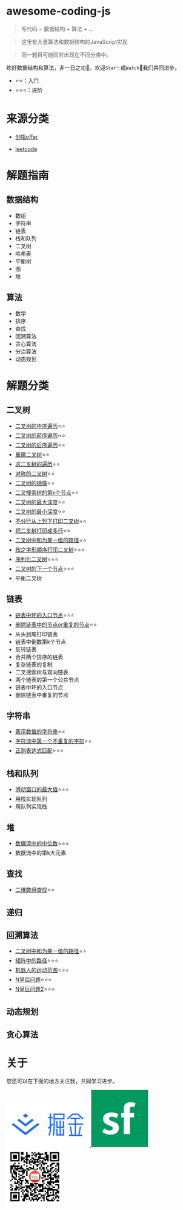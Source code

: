 # awesome-coding-js

> 写代码 = 数据结构 + 算法 + ...

> 这里有大量算法和数据结构的JavaScript实现

> 同一题目可能同时出现在不同分类中。

练好数据结构和算法，非一日之功💪。欢迎`Star`✨或`Watch`👀我们共同进步。

- ⭐⭐：入门
- ⭐⭐⭐：进阶

# 来源分类

- [剑指offer](/剑指offer)

- [leetcode](/leetcode)

# 解题指南

## 数据结构

- 数组
- 字符串
- 链表
- 栈和队列
- 二叉树
- 哈希表
- 平衡树
- 图
- 堆

## 算法

- 数学
- 排序
- 查找
- 回溯算法
- 贪心算法
- 分治算法
- 动态规划

# 解题分类

## 二叉树

- [二叉树的中序遍历](/二叉树/二叉树的中序遍历.md)⭐⭐
- [二叉树的前序遍历](/二叉树/二叉树的前序遍历.md)⭐⭐
- [二叉树的后序遍历](/二叉树/二叉树的后序遍历.md)⭐⭐
- [重建二叉树](/二叉树/重建二叉树.md)⭐⭐
- [求二叉树的遍历](/二叉树/重建二叉树.md/#求二叉树的遍历)⭐⭐
- [对称的二叉树](/二叉树/对称的二叉树.md)⭐⭐
- [二叉树的镜像](/二叉树/二叉树的镜像.md)⭐⭐
- [二叉搜索树的第k个节点](/二叉树/二叉搜索树的第k个节点.md)⭐⭐
- [二叉树的最大深度](/二叉树/二叉树的最大深度.md)⭐⭐
- [二叉树的最小深度](/二叉树/二叉树的最小深度.md)⭐⭐
- [不分行从上到下打印二叉树](/二叉树/从上到下打印二叉树.md/#题目1-不分行从上到下打印)⭐⭐
- [把二叉树打印成多行](/二叉树/从上到下打印二叉树.md/#题目2-把二叉树打印成多行)⭐⭐
- [二叉树中和为某一值的路径](/二叉树/二叉树中和为某一值的路径.md)⭐⭐
- [按之字形顺序打印二叉树](/二叉树/从上到下打印二叉树.md/#题目3-按之字形顺序打印二叉树)⭐⭐⭐
- [序列化二叉树](/二叉树/序列化二叉树.md)⭐⭐⭐
- [二叉树的下一个节点](/二叉树/二叉树的下一个节点.md)⭐⭐⭐
- 平衡二叉树

## 链表

- [链表中环的入口节点](/链表/链表中环的入口节点.md)⭐⭐⭐
- [删除链表中的节点or重复的节点](/链表/删除链表中的节点or重复的节点.md)⭐⭐
- 从头到尾打印链表
- 链表中倒数第k个节点
- 反转链表
- 合并两个排序的链表
- 复杂链表的复制
- 二叉搜索树与双向链表
- 两个链表的第一个公共节点
- 链表中环的入口节点
- 删除链表中重复的节点

## 字符串

- [表示数值的字符串](/字符串/表示数值的字符串.md)⭐⭐
- [字符流中第一个不重复的字符](/字符串/字符流中第一个不重复的字符.md)⭐⭐
- [正则表达式匹配](/字符串/正则表达式匹配.md)⭐⭐⭐

## 栈和队列

- [滑动窗口的最大值](/栈和队列/滑动窗口的最大值.md)⭐⭐⭐
- 用栈实现队列
- 用队列实现栈


## 堆

- [数据流中的中位数](/堆/数据流中的中位数.md)⭐⭐⭐
- 数据流中的第k大元素

## 查找

- [二维数组查找](/查找/二维数组查找.md)⭐⭐

## 递归

## 回溯算法

- [二叉树中和为某一值的路径](/二叉树/二叉树中和为某一值的路径.md)⭐⭐
- [矩阵中的路径](/回溯算法/矩阵中的路径.md)⭐⭐⭐
- [机器人的运动范围](/回溯算法/机器人的运动范围.md)⭐⭐⭐
- [N皇后问题](/回溯算法/N皇后问题)⭐⭐⭐
- [N皇后问题2](/回溯算法/N皇后问题2)⭐⭐⭐


## 动态规划

## 贪心算法

# 关于

您还可以在下面的地方关注我，共同学习进步。


<a href="https://juejin.im/user/5bea27965188250edf4ad8b7" >
  <img src="./dist/img/juejin.png"  width="220px" height="110px" /> 
</a>

<a href="https://segmentfault.com/u/conardli" class="item" >
  <img src="./dist/img/segmentfault.jpg" width="150px" height="150px" />
</a>

<a href="https://mp.weixin.qq.com/s/dYZEHTgqvxGV7mL99JuxRQ" class="item" >
  <img src="./dist/img/gongzhonghao.png" width="150"  height="150" />
</a>
